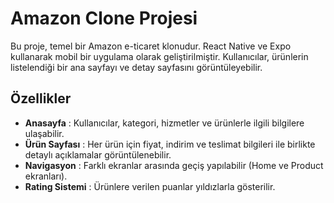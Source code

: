 # Amazon Clone Projesi

Bu proje, temel bir Amazon e-ticaret klonudur. React Native ve Expo kullanarak mobil bir uygulama olarak geliştirilmiştir. Kullanıcılar, ürünlerin listelendiği bir ana sayfayı ve detay sayfasını görüntüleyebilir.

## Özellikler

- **Anasayfa** : Kullanıcılar, kategori, hizmetler ve ürünlerle ilgili bilgilere ulaşabilir.
- **Ürün Sayfası** : Her ürün için fiyat, indirim ve teslimat bilgileri ile birlikte detaylı açıklamalar görüntülenebilir.
- **Navigasyon** : Farklı ekranlar arasında geçiş yapılabilir (Home ve Product ekranları).
- **Rating Sistemi** : Ürünlere verilen puanlar yıldızlarla gösterilir.
